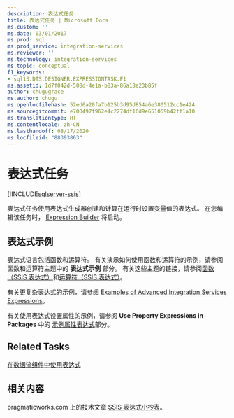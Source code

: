 ```yaml
---
description: 表达式任务
title: 表达式任务 | Microsoft Docs
ms.custom: ''
ms.date: 03/01/2017
ms.prod: sql
ms.prod_service: integration-services
ms.reviewer: ''
ms.technology: integration-services
ms.topic: conceptual
f1_keywords:
- sql13.DTS.DESIGNER.EXPRESSIONTASK.F1
ms.assetid: 1d7f042d-508d-4e1a-b83a-86a18e23b85f
author: chugugrace
ms.author: chugu
ms.openlocfilehash: 52ed6a20fa7b125b3d95d854a6e380512cc1e424
ms.sourcegitcommit: e700497f962e4c2274df16d9e651059b42ff1a10
ms.translationtype: HT
ms.contentlocale: zh-CN
ms.lasthandoff: 08/17/2020
ms.locfileid: "88393863"
---
```

# <a name="expression-task"></a>表达式任务

[!INCLUDE[sqlserver-ssis](../../includes/applies-to-version/sqlserver-ssis.md)]


  表达式任务使用表达式生成器创建和计算在运行时设置变量值的表达式。 在您编辑该任务时， [Expression Builder](../../integration-services/expressions/expression-builder.md) 将启动。  
  
## <a name="expression-examples"></a>表达式示例  
 表达式语言包括函数和运算符。 有关演示如何使用函数和运算符的示例，请参阅函数和运算符主题中的 **表达式示例** 部分。 有关这些主题的链接，请参阅[函数（SSIS 表达式）](../../integration-services/expressions/functions-ssis-expression.md)和[运算符（SSIS 表达式）](../../integration-services/expressions/operators-ssis-expression.md)。  
  
 有关更复杂表达式的示例，请参阅 [Examples of Advanced Integration Services Expressions](../../integration-services/expressions/examples-of-advanced-integration-services-expressions.md)。  
  
 有关使用表达式设置属性的示例，请参阅 **Use Property Expressions in Packages** 中的 [示例属性表达式](../../integration-services/expressions/use-property-expressions-in-packages.md)部分。  
  
## <a name="related-tasks"></a>Related Tasks  
 [在数据流组件中使用表达式](https://msdn.microsoft.com/library/9181b998-d24a-41fb-bb3c-14eee34f910d)  
  
## <a name="related-content"></a>相关内容  
 pragmaticworks.com 上的技术文章 [SSIS 表达式小抄表](https://go.microsoft.com/fwlink/?LinkId=746575)。  
  
  
